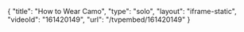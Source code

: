 {
    "title": "How to Wear Camo",
    "type": "solo",
    "layout": "iframe-static",
    "videoId": "161420149",
    "url": "\/tvpembed\/161420149"
}